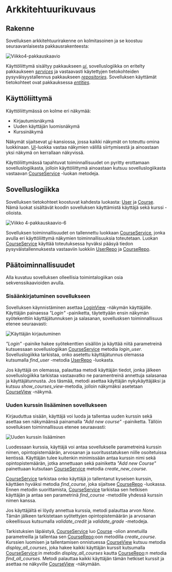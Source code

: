 # Arkkitehtuurikuvaus

## Rakenne

Sovelluksen arkkitehtuurirakenne on kolmitasoinen ja se koostuu seuraavanlaisesta pakkausrakenteesta:

![Viikko4-pakkauskaavio](https://user-images.githubusercontent.com/55188494/115162660-122e3c00-a0a5-11eb-908c-f1968a0871e6.png)

Käyttöliittymä sisältyy pakkaukseen [_ui_](https://github.com/juhana-peltomaa/ot-harjoitustyo/tree/master/CourseTrackerApp/src/ui), sovelluslogiikka on eritelty pakkaukseen [_services_](https://github.com/juhana-peltomaa/ot-harjoitustyo/tree/master/CourseTrackerApp/src/services) ja vastaavasti käytettyjen tietokohteiden pysyväisyystallennus pakkaukseen [_repositories_](https://github.com/juhana-peltomaa/ot-harjoitustyo/tree/master/CourseTrackerApp/src/repositories). Sovelluksen käyttämät tietokohteet ovat pakkauksessa [_entities_](https://github.com/juhana-peltomaa/ot-harjoitustyo/tree/master/CourseTrackerApp/src/entities). 

## Käyttöliittymä

Käyttöliittymässä on kolme eri näkymää:
 - Kirjautumisnäkymä
 - Uuden käyttäjän luomisnäkymä
 - Kurssinäkymä

Näkymät sijaitsevat [_ui_](https://github.com/juhana-peltomaa/ot-harjoitustyo/tree/master/CourseTrackerApp/src/ui)-kansiossa, jossa kaikki näkymät on toteuttu omina luokkinaan. [UI](https://github.com/juhana-peltomaa/ot-harjoitustyo/blob/master/CourseTrackerApp/src/ui/ui.py)-luokka vastaa näkymien välillä siirtymisestä ja ainoastaan yksi näkymä on kerrallaan näkyvissä. 

Käyttöliittymässä tapahtuvat toiminnallisuudet on pyritty erottamaan sovelluslogiikasta, jolloin käyttöliittymä ainoastaan kutsuu sovelluslogiikasta vastaavan [CourseService](https://github.com/juhana-peltomaa/ot-harjoitustyo/blob/master/CourseTrackerApp/src/services/course_service.py) -luokan metodeja.

## Sovelluslogiikka

Sovelluksen tietokohteet koostuvat kahdesta luokasta: [User](https://github.com/juhana-peltomaa/ot-harjoitustyo/blob/master/CourseTrackerApp/src/entities/user.py) ja [Course](https://github.com/juhana-peltomaa/ot-harjoitustyo/blob/master/CourseTrackerApp/src/entities/course.py). Nämä luokat sisältävät koodin sovelluksen käyttämistä käyttäjä sekä kurssi -olioista. 

![Viikko 4-pakkauskaavio-6](https://user-images.githubusercontent.com/55188494/115162423-badb9c00-a0a3-11eb-923e-c39171d18a86.png)

Sovelluksen toiminnallisuudet on tallennettu luokkaan [CourseService](https://github.com/juhana-peltomaa/ot-harjoitustyo/blob/master/CourseTrackerApp/src/services/course_service.py), jonka avulla eri käyttöliittymä näkymien toiminnallisuuksia toteutetaan. Luokan [CourseService](https://github.com/juhana-peltomaa/ot-harjoitustyo/blob/master/CourseTrackerApp/src/services/course_service.py) käyttää toteutuksessa hyväksi pääsyä tiedon pysyväistallennuksesta vastaaviin luokkiin [UserRepo](https://github.com/juhana-peltomaa/ot-harjoitustyo/blob/master/CourseTrackerApp/src/repositories/user_repo.py) ja [CourseRepo](https://github.com/juhana-peltomaa/ot-harjoitustyo/blob/master/CourseTrackerApp/src/repositories/course_repo.py). 


## Päätoiminnallisuudet

Alla kuvatuu sovelluksen olleellisia toimintalogiikan osia sekvenssikaavioiden avulla.

### Sisäänkirjatuminen sovellukseen

Sovelluksen käynnistäminen asettaa [LoginView](https://github.com/juhana-peltomaa/ot-harjoitustyo/blob/master/CourseTrackerApp/src/ui/login_view.py) -näkymän käyttäjälle. Käyttäjän painaessa _"Login"_ -painiketta, täytettyään ensin näkymän syötekenttiin käyttäjätunnuksen ja salasanan, sovellusksen toiminnallisuus etenee seuraavasti:

![Käyttäjän kirjautuminen](https://user-images.githubusercontent.com/55188494/116088508-3809a100-a6a2-11eb-8bdc-18a19c7de7b1.png)

_"Login"_ -painike hakee syötekenttien sisällön ja käyttää niitä parametreinä kutsuessaan sovelluslogiikan [CourseService](https://github.com/juhana-peltomaa/ot-harjoitustyo/blob/master/CourseTrackerApp/src/services/course_service.py) metodia _login_user_. Sovelluslogiikka tarkistaa, onko asetettu käyttäjätunnus olemassa kutsumalla _find_user_ -metodia [UserRepo](https://github.com/juhana-peltomaa/ot-harjoitustyo/blob/master/CourseTrackerApp/src/repositories/user_repo.py) -luokasta. 

Jos käyttäjä on olemassa, palauttaa metodi käyttäjän tiedot, jonka jälkeen sovelluslogiikka tarkistaa vastaavatko ne paramentreinä annettuja salasanaa ja käyttäjätunnusta. Jos täsmää, metodi asettaa käyttäjän nykykäyttäjäksi ja kutsuu _show_courses_view_-metodia, jolloin näkymäksi asetetaan [CourseView](https://github.com/juhana-peltomaa/ot-harjoitustyo/blob/master/CourseTrackerApp/src/ui/course_view.py) -näkymä. 

### Uuden kurssin lisääminen sovellukseen

Kirjauduttua sisään, käyttäjä voi luoda ja tallentaa uuden kurssin sekä asettaa sen näkymäänsä painamalla _"Add new course"_ -painiketta. Tällöin sovelluksen toiminnallisuus etenee seuraavasti:

![Uuden kurssin lisääminen](https://user-images.githubusercontent.com/55188494/116094913-393dcc80-a6a8-11eb-94bd-3256acc272ac.png)

Luodessaan kurssia, käyttäjä voi antaa sovellukselle parametreinä kurssin nimen, opintopistemäärän, arvosanan ja suoritusstatuksen niille osoitetuissa kentissä. Käyttäjän tulee kuitenkin minimissään antaa kurssin nimi sekä opintopistemäärän, jotka annettuaan sekä painiketta _"Add new Course"_ painettuaan kutsutaan [CourseService](https://github.com/juhana-peltomaa/ot-harjoitustyo/blob/master/CourseTrackerApp/src/services/course_service.py) metodia _create_new_course_. 

[CourseService](https://github.com/juhana-peltomaa/ot-harjoitustyo/blob/master/CourseTrackerApp/src/services/course_service.py) tarkistaa onko käyttäjä jo tallentanut kyseisen kurssin, käyttäen hyväksi metodia _find_course_, joka sijaitsee [CourseRepo](https://github.com/juhana-peltomaa/ot-harjoitustyo/blob/master/CourseTrackerApp/src/repositories/course_repo.py) -luokassa. Ennen metodin suorittamista, [CourseService](https://github.com/juhana-peltomaa/ot-harjoitustyo/blob/master/CourseTrackerApp/src/services/course_service.py) tarkistaa sen hetkisen käyttäjän ja antaa sen parametrinä _find_course_ -metodille yhdessä kurssin nimen kanssa. 

Jos käyttäjältä ei löydy annettua kurssia, metodi palauttaa arvon _None_. Tämän jälkeen tarkistetaan syötettyjen opintopistemäärän ja arvosanan oikeellisuus kutsumalla _validate_credit_ ja _validate_grade_ -metodeja. 

Tarkistuksien läpäistyä, [CourseService](https://github.com/juhana-peltomaa/ot-harjoitustyo/blob/master/CourseTrackerApp/src/services/course_service.py) luo [Course](https://github.com/juhana-peltomaa/ot-harjoitustyo/blob/master/CourseTrackerApp/src/entities/course.py) -olion annetuilla parametreilla ja tallentaa sen [CourseRepo](https://github.com/juhana-peltomaa/ot-harjoitustyo/blob/master/CourseTrackerApp/src/repositories/course_repo.py):oon metodilla _create_course_. Kurssien luomisen ja tallentamisen onnistuessa [CourseView](https://github.com/juhana-peltomaa/ot-harjoitustyo/blob/master/CourseTrackerApp/src/ui/course_view.py) kutsuu metodia _display_all_courses_, joka hakee kaikki käyttäjän kurssit kutsumalla [CourseService](https://github.com/juhana-peltomaa/ot-harjoitustyo/blob/master/CourseTrackerApp/src/services/course_service.py):in metodin _display_all_courses_ kautta [CourseRepo](https://github.com/juhana-peltomaa/ot-harjoitustyo/blob/master/CourseTrackerApp/src/repositories/course_repo.py):n metodia _find_all_courses_. Metodi palauttaa kaikki käyttäjän tämän hetkiset kurssit ja asettaa ne näkyville [CourseView](https://github.com/juhana-peltomaa/ot-harjoitustyo/blob/master/CourseTrackerApp/src/ui/course_view.py) -näkymään.

